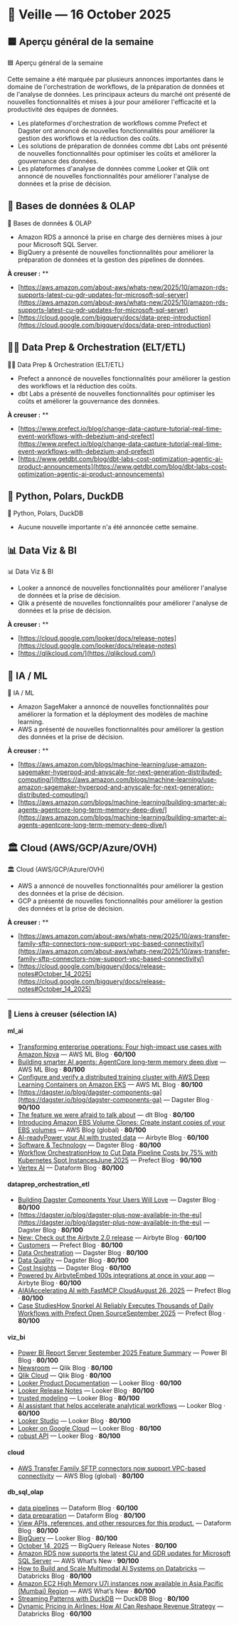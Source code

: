 # 🧠 Veille — 16 October 2025

## 🟦 Aperçu général de la semaine

🟦 Aperçu général de la semaine

Cette semaine a été marquée par plusieurs annonces importantes dans le domaine de l'orchestration de workflows, de la préparation de données et de l'analyse de données. Les principaux acteurs du marché ont présenté de nouvelles fonctionnalités et mises à jour pour améliorer l'efficacité et la productivité des équipes de données.

* Les plateformes d'orchestration de workflows comme Prefect et Dagster ont annoncé de nouvelles fonctionnalités pour améliorer la gestion des workflows et la réduction des coûts.
* Les solutions de préparation de données comme dbt Labs ont présenté de nouvelles fonctionnalités pour optimiser les coûts et améliorer la gouvernance des données.
* Les plateformes d'analyse de données comme Looker et Qlik ont annoncé de nouvelles fonctionnalités pour améliorer l'analyse de données et la prise de décision.

## 🔢 Bases de données & OLAP

🔢 Bases de données & OLAP

* Amazon RDS a annoncé la prise en charge des dernières mises à jour pour Microsoft SQL Server.
* BigQuery a présenté de nouvelles fonctionnalités pour améliorer la préparation de données et la gestion des pipelines de données.

**À creuser :**
**
* [https://aws.amazon.com/about-aws/whats-new/2025/10/amazon-rds-supports-latest-cu-gdr-updates-for-microsoft-sql-server](https://aws.amazon.com/about-aws/whats-new/2025/10/amazon-rds-supports-latest-cu-gdr-updates-for-microsoft-sql-server)
* [https://cloud.google.com/bigquery/docs/data-prep-introduction](https://cloud.google.com/bigquery/docs/data-prep-introduction)

## 👨‍🔧 Data Prep & Orchestration (ELT/ETL)

👨‍🔧 Data Prep & Orchestration (ELT/ETL)

* Prefect a annoncé de nouvelles fonctionnalités pour améliorer la gestion des workflows et la réduction des coûts.
* dbt Labs a présenté de nouvelles fonctionnalités pour optimiser les coûts et améliorer la gouvernance des données.

**À creuser :**
**
* [https://www.prefect.io/blog/change-data-capture-tutorial-real-time-event-workflows-with-debezium-and-prefect](https://www.prefect.io/blog/change-data-capture-tutorial-real-time-event-workflows-with-debezium-and-prefect)
* [https://www.getdbt.com/blog/dbt-labs-cost-optimization-agentic-ai-product-announcements](https://www.getdbt.com/blog/dbt-labs-cost-optimization-agentic-ai-product-announcements)

## 🐍 Python, Polars, DuckDB

🐍 Python, Polars, DuckDB

* Aucune nouvelle importante n'a été annoncée cette semaine.

## 📊 Data Viz & BI

📊 Data Viz & BI

* Looker a annoncé de nouvelles fonctionnalités pour améliorer l'analyse de données et la prise de décision.
* Qlik a présenté de nouvelles fonctionnalités pour améliorer l'analyse de données et la prise de décision.

**À creuser :**
**
* [https://cloud.google.com/looker/docs/release-notes](https://cloud.google.com/looker/docs/release-notes)
* [https://qlikcloud.com/](https://qlikcloud.com/)

## 🔬 IA / ML

🔬 IA / ML

* Amazon SageMaker a annoncé de nouvelles fonctionnalités pour améliorer la formation et la déployment des modèles de machine learning.
* AWS a présenté de nouvelles fonctionnalités pour améliorer la gestion des données et la prise de décision.

**À creuser :**
**
* [https://aws.amazon.com/blogs/machine-learning/use-amazon-sagemaker-hyperpod-and-anyscale-for-next-generation-distributed-computing/](https://aws.amazon.com/blogs/machine-learning/use-amazon-sagemaker-hyperpod-and-anyscale-for-next-generation-distributed-computing/)
* [https://aws.amazon.com/blogs/machine-learning/building-smarter-ai-agents-agentcore-long-term-memory-deep-dive/](https://aws.amazon.com/blogs/machine-learning/building-smarter-ai-agents-agentcore-long-term-memory-deep-dive/)

## 🏛️ Cloud (AWS/GCP/Azure/OVH)

🏛️ Cloud (AWS/GCP/Azure/OVH)

* AWS a annoncé de nouvelles fonctionnalités pour améliorer la gestion des données et la prise de décision.
* GCP a présenté de nouvelles fonctionnalités pour améliorer la gestion des données et la prise de décision.

**À creuser :**
**
* [https://aws.amazon.com/about-aws/whats-new/2025/10/aws-transfer-family-sftp-connectors-now-support-vpc-based-connectivity/](https://aws.amazon.com/about-aws/whats-new/2025/10/aws-transfer-family-sftp-connectors-now-support-vpc-based-connectivity/)
* [https://cloud.google.com/bigquery/docs/release-notes#October_14_2025](https://cloud.google.com/bigquery/docs/release-notes#October_14_2025)

---

### 🔗 Liens à creuser (sélection IA)

#### ml_ai
- [Transforming enterprise operations: Four high-impact use cases with Amazon Nova](https://aws.amazon.com/blogs/machine-learning/transforming-enterprise-operations-four-high-impact-use-cases-with-amazon-nova/) — AWS ML Blog · **60/100**
- [Building smarter AI agents: AgentCore long-term memory deep dive](https://aws.amazon.com/blogs/machine-learning/building-smarter-ai-agents-agentcore-long-term-memory-deep-dive/) — AWS ML Blog · **80/100**
- [Configure and verify a distributed training cluster with AWS Deep Learning Containers on Amazon EKS](https://aws.amazon.com/blogs/machine-learning/configure-and-verify-a-distributed-training-cluster-with-aws-deep-learning-containers-on-amazon-eks/) — AWS ML Blog · **80/100**
- [https://dagster.io/blog/dagster-components-ga](https://dagster.io/blog/dagster-components-ga) — Dagster Blog · **90/100**
- [The feature we were afraid to talk about](https://dlthub.com/blog/improving_generation_baseline) — dlt Blog · **80/100**
- [Introducing Amazon EBS Volume Clones: Create instant copies of your EBS volumes](https://aws.amazon.com/blogs/aws/introducing-amazon-ebs-volume-clones-create-instant-copies-of-your-ebs-volumes/) — AWS Blog (global) · **80/100**
- [AI-readyPower your AI with trusted data](https://airbyte.com/product/capabilities/ai-ready) — Airbyte Blog · **60/100**
- [Software & Technology](https://dagster.io/use-case/software-technology) — Dagster Blog · **80/100**
- [Workflow OrchestrationHow to Cut Data Pipeline Costs by 75% with Kubernetes Spot InstancesJune 2025](https://www.prefect.io/blog/how-to-cut-data-pipeline-costs-by-75-with-kubernetes-spot-instances) — Prefect Blog · **90/100**
- [Vertex AI](https://cloud.google.com/vertex-ai) — Dataform Blog · **80/100**

#### dataprep_orchestration_etl
- [Building Dagster Components Your Users Will Love](https://dagster.io/blog/designing-user-friendly-dagster-components) — Dagster Blog · **80/100**
- [https://dagster.io/blog/dagster-plus-now-available-in-the-eu](https://dagster.io/blog/dagster-plus-now-available-in-the-eu) — Dagster Blog · **80/100**
- [New: Check out the Airbyte 2.0 release](https://airbyte.com/v2) — Airbyte Blog · **60/100**
- [Customers](https://www.prefect.io/customer-stories) — Prefect Blog · **80/100**
- [Data Orchestration](https://dagster.io/platform-overview/data-orchestration) — Dagster Blog · **80/100**
- [Data Quality](https://dagster.io/platform-overview/data-quality) — Dagster Blog · **80/100**
- [Cost Insights](https://dagster.io/platform-overview/cost-insights) — Dagster Blog · **60/100**
- [Powered by AirbyteEmbed 100s integrations at once in your app](https://airbyte.com/product/powered-by-airbyte) — Airbyte Blog · **60/100**
- [AIAIAccelerating AI with FastMCP CloudAugust 26, 2025](https://www.prefect.io/blog/accelerating-ai-with-fastmcp-cloud) — Prefect Blog · **80/100**
- [Case StudiesHow Snorkel AI Reliably Executes Thousands of Daily Workflows with Prefect Open SourceSeptember 2025](https://www.prefect.io/blog/how-snorkel-ai-executes-thousands-of-daily-workflows-with-prefect-open-source) — Prefect Blog · **80/100**

#### viz_bi
- [Power BI Report Server September 2025 Feature Summary](https://powerbi.microsoft.com/en-us/blog/power-bi-report-server-september-2025-feature-summary/) — Power BI Blog · **80/100**
- [Newsroom](https://www.qlik.com/us/company/press-room) — Qlik Blog · **80/100**
- [Qlik Cloud](https://qlikcloud.com/) — Qlik Blog · **80/100**
- [Looker Product Documentation](https://cloud.google.com/looker/docs) — Looker Blog · **60/100**
- [Looker Release Notes](https://cloud.google.com/looker/docs/release-notes) — Looker Blog · **80/100**
- [trusted modeling](https://cloud.google.com/looker-modeling) — Looker Blog · **80/100**
- [AI assistant that helps accelerate analytical workflows](https://cloud.google.com/blog/products/data-analytics/introducing-gemini-in-looker-at-next24) — Looker Blog · **60/100**
- [Looker Studio](https://cloud.google.com/looker-studio) — Looker Blog · **80/100**
- [Looker on Google Cloud](https://cloud.google.com/solutions/looker-google-cloud) — Looker Blog · **80/100**
- [robust API](https://developers.looker.com/api/overview/) — Looker Blog · **80/100**

#### cloud
- [AWS Transfer Family SFTP connectors now support VPC-based connectivity](https://aws.amazon.com/blogs/aws/aws-transfer-family-sftp-connectors-now-support-vpc-based-connectivity/) — AWS Blog (global) · **80/100**

#### db_sql_olap
- [data pipelines](https://cloud.google.com/bigquery/docs/pipelines-introduction) — Dataform Blog · **60/100**
- [data preparation](https://cloud.google.com/bigquery/docs/data-prep-introduction) — Dataform Blog · **80/100**
- [View APIs, references, and other resources for this product.](https://cloud.google.com/dataform/reference/rest) — Dataform Blog · **80/100**
- [BigQuery](https://cloud.google.com/bigquery) — Looker Blog · **80/100**
- [October 14, 2025](https://cloud.google.com/bigquery/docs/release-notes#October_14_2025) — BigQuery Release Notes · **80/100**
- [Amazon RDS now supports the latest CU and GDR updates for Microsoft SQL Server](https://aws.amazon.com/about-aws/whats-new/2025/10/amazon-rds-supports-latest-cu-gdr-updates-for-microsoft-sql-server) — AWS What’s New · **90/100**
- [How to Build and Scale Multimodal AI Systems on Databricks](https://www.databricks.com/blog/how-build-and-scale-multimodal-ai-systems-databricks) — Databricks Blog · **80/100**
- [Amazon EC2 High Memory U7i instances now available in Asia Pacific (Mumbai) Region](https://aws.amazon.com/about-aws/whats-new/2025/10/amazon-ec2-high-memory-u7i-instances-asia-pacific-mumbai-region) — AWS What’s New · **80/100**
- [Streaming Patterns with DuckDB](https://duckdb.org/2025/10/13/duckdb-streaming-patterns.html) — DuckDB Blog · **80/100**
- [Dynamic Pricing in Airlines: How AI Can Reshape Revenue Strategy](https://www.databricks.com/blog/dynamic-pricing-airlines-how-ai-can-reshape-revenue-strategy) — Databricks Blog · **60/100**
